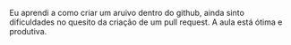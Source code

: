 Eu aprendi a como criar um aruivo dentro do github, ainda sinto dificuldades no quesito da criação de um pull request. A aula está ótima e produtiva.
